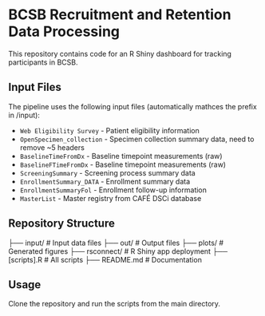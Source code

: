 # BCSB Recruitment and Retention Data Processing

This repository contains code for an R Shiny dashboard for tracking participants in BCSB.

## Input Files

The pipeline uses the following input files (automatically mathces the prefix in /input):

- `Web Eligibility Survey` - Patient eligibility information
- `OpenSpecimen_collection` - Specimen collection summary data, need to remove ~5 headers
- `BaselineTimeFromDx` - Baseline timepoint measurements (raw)
- `BaselineFTimeFromDx` - Baseline timepoint measurements (raw)
- `ScreeningSummary` - Screening process summary data
- `EnrollmentSummary_DATA` - Enrollment summary data
- `EnrollmentSummaryFol` - Enrollment follow-up information
- `MasterList` - Master registry from CAFÉ DSCi database

## Repository Structure

├── input/                 # Input data files
├── out/                   # Output files
├── plots/                 # Generated figures
├── rsconnect/             # R Shiny app deployment
├── [scripts].R            # All scripts
├── README.md              # Documentation


## Usage

Clone the repository and run the scripts from the main directory.
